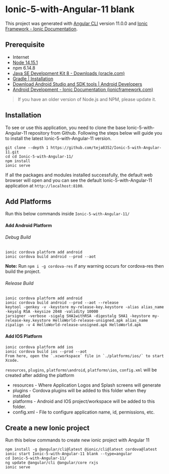 

# Ionic-5-with-Angular-11 blank

This project was generated with [Angular CLI](https://github.com/angular/angular-cli) version 11.0.0 and [Ionic Framework - Ionic Documentation](https://ionicframework.com/docs).

## Prerequisite

* Internet
* [Node 14.15.1](https://nodejs.org/en/download/)
* npm 6.14.8
* [Java SE Development Kit 8 - Downloads (oracle.com)](https://www.oracle.com/java/technologies/javase/javase-jdk8-downloads.html)
* [Gradle | Installation](https://gradle.org/install/)
* [Download Android Studio and SDK tools | Android Developers](https://developer.android.com/studio)
* [Android Development - Ionic Documentation (ionicframework.com)](https://ionicframework.com/docs/developing/android)

> If you have an older version of Node.js and NPM, please update it.

## Installation

To see or use this application, you need to clone the base Ionic-5-with-Angular-11 repository from Github. Following the steps below will guide you to install the latest Ionic-5-with-Angular-11 version.

```
git clone --depth 1 https://github.com/teja8352/Ionic-5-with-Angular-11.git 
cd cd Ionic-5-with-Angular-11/
npm install  
ionic serve
```
If all the packages and modules installed successfully, the default web browser will open and you can see the default Ionic-5-with-Angular-11 application at `http://localhost:8100`. 

## Add Platforms
Run this below commands inside `Ionic-5-with-Angular-11/`
#### Add Android Platform
###### Debug Build
```
ionic cordova platform add android 
ionic cordova build android --prod --aot
```
**Note:**  Run `npm i -g cordova-res`  if any warning occurs for cordova-res then build the project.
###### Release Build
```
ionic cordova platform add android 
ionic cordova build android --prod --aot --release
keytool -genkey -v -keystore my-release-key.keystore -alias alias_name -keyalg RSA -keysize 2048 -validity 10000
jarsigner -verbose -sigalg SHA1withRSA -digestalg SHA1 -keystore my-release-key.keystore HelloWorld-release-unsigned.apk alias_name
zipalign -v 4 HelloWorld-release-unsigned.apk HelloWorld.apk
```

#### Add IOS Platform
```
ionic cordova platform add ios 
ionic cordova build ios --prod --aot
From here, open the `.xcworkspace` file in `./platforms/ios/` to start Xcode.
```
 `resources`, `plugins`, `platforms\android`,  `platforms\ios`, `config.xml` will be created after adding the platform
 

 - resources - Where Application Logos and Splash screens will generate
 - plugins - Cordova plugins will be added to this folder when they installed
 - platforms - Android and IOS project/workspace will be added to this folder. 
 - config.xml - File to configure application name, id, permissions, etc. 

## Create a new Ionic project
Run this below commands to create new ionic project with Angular 11
```
npm install -g @angular/cli@latest @ionic/cli@latest cordova@latest
ionic start Ionic-5-with-Angular-11 blank --type=angular
cd Ionic-5-with-Angular-11/
ng update @angular/cli @angular/core rxjs
ionic serve
```
